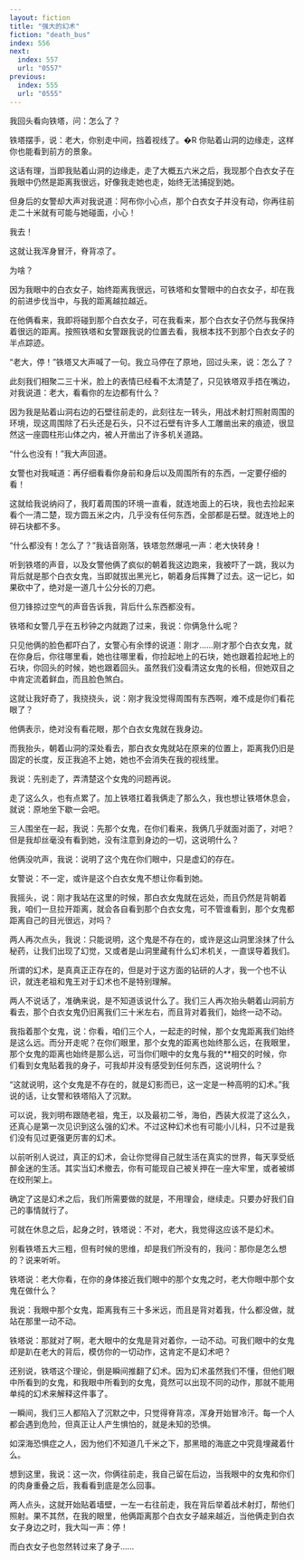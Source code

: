```yaml
---
layout: fiction
title: "强大的幻术"
fiction: "death_bus"
index: 556
next:
  index: 557
  url: "0557"
previous:
  index: 555
  url: "0555"
---
```

我回头看向铁塔，问：怎么了？

铁塔摆手，说：老大，你别走中间，挡着视线了。�R   你贴着山洞的边缘走，这样你也能看到前方的景象。

这话有理，当即我贴着山洞的边缘走，走了大概五六米之后，我现那个白衣女子在我眼中仍然是距离我很远，好像我走她也走，始终无法捕捉到她。

但身后的女警却大声对我说道：阿布你小心点，那个白衣女子并没有动，你再往前走二十米就有可能与她碰面，小心！

我去！

这就让我浑身冒汗，脊背凉了。

为啥？

因为我眼中的白衣女子，始终距离我很远，可铁塔和女警眼中的白衣女子，却在我的前进步伐当中，与我的距离越拉越近。

在他俩看来，我即将碰到那个白衣女子，可在我看来，那个白衣女子仍然与我保持着很远的距离。按照铁塔和女警跟我说的位置去看，我根本找不到那个白衣女子的半点踪迹。

“老大，停！”铁塔又大声喊了一句。我立马停在了原地，回过头来，说：怎么了？

此刻我们相聚二三十米，脸上的表情已经看不太清楚了，只见铁塔双手捂在嘴边，对我说道：老大，看看你的左边都有什么？

因为我是贴着山洞右边的石壁往前走的，此刻往左一转头，用战术射灯照射周围的环境，现这周围除了石头还是石头，只不过石壁有许多人工雕凿出来的痕迹，很显然这一座圆柱形山体之内，被人开凿出了许多机关道路。

“什么也没有！”我大声回道。

女警也对我喊道：再仔细看看你身前和身后以及周围所有的东西，一定要仔细的看！

这就给我说纳闷了，我盯着周围的环境一直看，就连地面上的石块，我也去捡起来看个一清二楚，现方圆五米之内，几乎没有任何东西，全部都是石壁。就连地上的碎石块都不多。

“什么都没有！怎么了？”我话音刚落，铁塔忽然爆吼一声：老大快转身！

听到铁塔的声音，以及女警他俩了疯似的朝着我这边跑来，我被吓了一跳，我以为背后就是那个白衣女鬼，当即就拔出黑光匕，朝着身后挥舞了过去。这一记匕，如果砍中了，绝对是一道几十公分长的刀疤。

但刀锋掠过空气的声音告诉我，背后什么东西都没有。

铁塔和女警几乎在五秒钟之内就跑了过来，我说：你俩急什么呢？

只见他俩的脸色都吓白了，女警心有余悸的说道：刚才……刚才那个白衣女鬼，就在你身后，你往哪里看，她也往哪里看，你捡起地上的石块，她也跟着捡起地上的石块，你回头的时候，她也跟着回头。虽然我们没看清这女鬼的长相，但她双目之中肯定流着鲜血，而且脸色煞白。

这就让我好奇了，我挠挠头，说：刚才我没觉得周围有东西啊，难不成是你们看花眼了？

他俩表示，绝对没有看花眼，那个白衣女鬼就在我身边。

而我抬头，朝着山洞的深处看去，那白衣女鬼就站在原来的位置上，距离我仍旧是固定的长度，反正我追不上她，她也不会消失在我的视线里。

我说：先别走了，弄清楚这个女鬼的问题再说。

走了这么久，也有点累了。加上铁塔扛着我俩走了那么久，我也想让铁塔休息会，就说：原地坐下歇一会吧。

三人围坐在一起，我说：先那个女鬼，在你们看来，我俩几乎就面对面了，对吧？但是我却丝毫没有看到她，没有注意到身边的一切，这说明什么？

他俩没吭声，我说：说明了这个鬼在你们眼中，只是虚幻的存在。

女警说：不一定，或许是这个白衣女鬼不想让你看到她。

我摇头，说：刚才我站在这里的时候，那白衣女鬼就在远处，而且仍然是背朝着我，咱们一旦拉开距离，就会各自看到那个白衣女鬼，可不管谁看到，那个女鬼都距离自己的目光很远，对吗？

两人再次点头，我说：只能说明，这个鬼是不存在的，或许是这山洞里涂抹了什么秘药，让我们出现了幻觉，又或者是山洞里藏有什么幻术机关，一直误导着我们。

所谓的幻术，是真真正正存在的，但是对于这方面的钻研的人才，我一个也不认识，就连老祖和鬼王对于幻术也不是特别理解。

两人不说话了，准确来说，是不知道该说什么了。我们三人再次抬头朝着山洞前方看去，那个白衣女鬼仍旧离我们三十米左右，而且背对着我们，始终一动不动。

我指着那个女鬼，说：你看，咱们三个人，一起走的时候，那个女鬼距离我们始终是这么远。而分开走呢？在你们眼里，那个女鬼的距离也始终那么远，在我眼里，那个女鬼的距离也始终是那么远，可当你们眼中的女鬼与我的**相交的时候，你们看到女鬼贴着我的身子，可我却并没有感受到任何东西，这说明什么？

“这就说明，这个女鬼是不存在的，就是幻影而已，这一定是一种高明的幻术。”我说的话，让女警和铁塔陷入了沉默。

可以说，我刘明布跟随老祖，鬼王，以及最初二爷，海伯，西装大叔混了这么久，还真心是第一次见识到这么强的幻术。不过这种幻术也有可能小儿科，只不过是我们没有见过更强更厉害的幻术。

以前听别人说过，真正的幻术，会让你觉得自己就生活在真实的世界，每天享受纸醉金迷的生活。其实当幻术撤去，你有可能现自己被关押在一座大牢里，或者被绑在绞刑架上。

确定了这是幻术之后，我们所需要做的就是，不用理会，继续走。只要办好我们自己的事情就行了。

可就在休息之后，起身之时，铁塔说：不对，老大，我觉得这应该不是幻术。

别看铁塔五大三粗，但有时候的思维，却是我们所没有的，我问：那你是怎么想的？说来听听。

铁塔说：老大你看，在你的身体接近我们眼中的那个女鬼之时，老大你眼中那个女鬼在做什么？

我说：我眼中那个女鬼，距离我有三十多米远，而且是背对着我，什么都没做，就站在那里一动不动。

铁塔说：那就对了啊，老大眼中的女鬼是背对着你，一动不动。可我们眼中的女鬼却是趴在老大的背后，模仿你的一切动作，这肯定不是幻术吧？

还别说，铁塔这个理论，倒是瞬间推翻了幻术。因为幻术虽然我们不懂，但他们眼中所看到的女鬼，和我眼中所看到的女鬼，竟然可以出现不同的动作，那就不能用单纯的幻术来解释这件事了。

一瞬间，我们三人都陷入了沉默之中，只觉得脊背凉，浑身开始冒冷汗。每一个人都会遇到危险，但真正让人产生惧怕的，就是未知的恐惧。

如深海恐惧症之人，因为他们不知道几千米之下，那黑暗的海底之中究竟埋藏着什么。

想到这里，我说：这一次，你俩往前走，我自己留在后边，当我眼中的女鬼和你们的肉身重叠之后，我看看到底是怎么回事。

两人点头，这就开始贴着墙壁，一左一右往前走，我在背后举着战术射灯，帮他们照射。果不其然，在我的眼里，他俩距离那个白衣女子越来越近，当他俩走到白衣女子身边之时，我大叫一声：停！

而白衣女子也忽然转过来了身子……